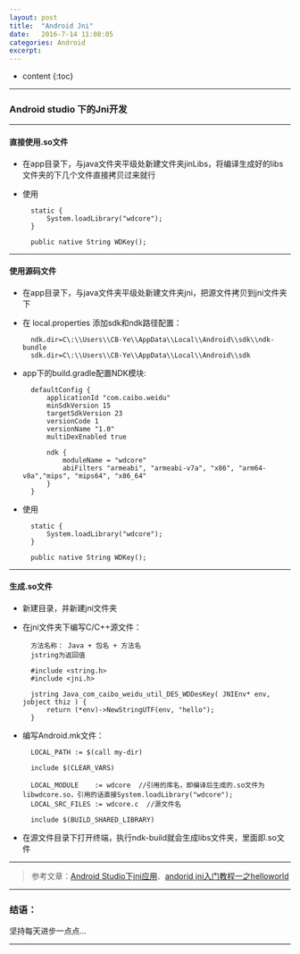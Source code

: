 ```yaml
---
layout: post
title:  "Android Jni"
date:   2016-7-14 11:08:05
categories: Android
excerpt: 
---
```


* content
{:toc}

---

### Android studio 下的Jni开发

---

#### 直接使用.so文件

* 在app目录下，与java文件夹平级处新建文件夹jinLibs，将编译生成好的libs文件夹的下几个文件直接拷贝过来就行

* 使用

        static {
            System.loadLibrary("wdcore");
        }

        public native String WDKey();

---

#### 使用源码文件

* 在app目录下，与java文件夹平级处新建文件夹jni，把源文件拷贝到jni文件夹下

* 在 local.properties 添加sdk和ndk路径配置：

        ndk.dir=C\:\\Users\\CB-Ye\\AppData\\Local\\Android\\sdk\\ndk-bundle
        sdk.dir=C\:\\Users\\CB-Ye\\AppData\\Local\\Android\\sdk
        
* app下的build.gradle配置NDK模块:

        defaultConfig {
            applicationId "com.caibo.weidu"
            minSdkVersion 15
            targetSdkVersion 23
            versionCode 1
            versionName "1.0"
            multiDexEnabled true

            ndk {
                moduleName = "wdcore"
                abiFilters "armeabi", "armeabi-v7a", "x86", "arm64-v8a","mips", "mips64", "x86_64"
            }
        }

* 使用

        static {
            System.loadLibrary("wdcore");
        }

        public native String WDKey();

---

#### 生成.so文件

* 新建目录，并新建jni文件夹

* 在jni文件夹下编写C/C++源文件：
        
        方法名称： Java + 包名 + 方法名
        jstring为返回值

        #include <string.h>  
        #include <jni.h>  
        
        jstring Java_com_caibo_weidu_util_DES_WDDesKey( JNIEnv* env, jobject thiz ) {  
            return (*env)->NewStringUTF(env, "hello");  
        }  
        
* 编写Android.mk文件：

        LOCAL_PATH := $(call my-dir)  
  
        include $(CLEAR_VARS)  

        LOCAL_MODULE    := wdcore  //引用的库名，即编译后生成的.so文件为libwdcore.so，引用的话直接System.loadLibrary("wdcore");
        LOCAL_SRC_FILES := wdcore.c  //源文件名
          
        include $(BUILD_SHARED_LIBRARY)  

* 在源文件目录下打开终端，执行ndk-build就会生成libs文件夹，里面即.so文件

---

> 参考文章：[Android Studio下jni应用](http://www.cnblogs.com/flyme/p/4431762.html)、[andorid jni入门教程一之helloworld](http://www.cnblogs.com/gisdream/p/3522190.html)

---

### 结语：

坚持每天进步一点点...

---
